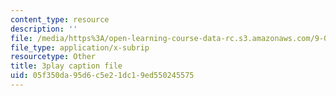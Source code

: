 ```yaml
---
content_type: resource
description: ''
file: /media/https%3A/open-learning-course-data-rc.s3.amazonaws.com/9-00sc-introduction-to-psychology-fall-2011/05f350da95d6c5e21dc19ed550245575_t73rjeOj0eY.srt
file_type: application/x-subrip
resourcetype: Other
title: 3play caption file
uid: 05f350da-95d6-c5e2-1dc1-9ed550245575
---
```

